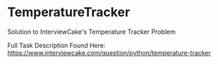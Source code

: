 # TemperatureTracker
Solution to InterviewCake's Temperature Tracker Problem

Full Task Description Found Here: https://www.interviewcake.com/question/python/temperature-tracker
